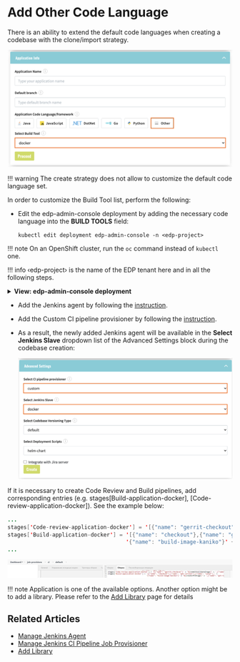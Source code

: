 # Add Other Code Language

There is an ability to extend the default code languages when creating a codebase with the clone/import strategy.

![other-language](../assets/operator-guide/ac_other_language.png "other-language")

!!! warning
    The create strategy does not allow to customize the default code language set.

In order to customize the Build Tool list, perform the following:

*  Edit the edp-admin-console deployment by adding the necessary code language into the **BUILD TOOLS** field:
   
       kubectl edit deployment edp-admin-console -n <edp-project>

!!! note 
    On an OpenShift cluster, run the `oc` command instead of `kubectl` one.

!!! info
    &#8249;edp-project&#8250; is the name of the EDP tenant here and in all the following steps.

<details>
<summary><b>View: edp-admin-console deployment</b></summary>

```yaml
...
spec:
  containers:
  - env:
    ...
    - name: BUILD_TOOLS
      value: docker # List of custom build tools in Admin Console, e.g. 'docker,helm';
    ...
...
```
</details>

* Add the Jenkins agent by following the [instruction](https://github.com/epam/edp-jenkins-operator/blob/master/documentation/add-jenkins-slave.md#add-jenkins-slave).

* Add the Custom CI pipeline provisioner by following the [instruction](../operator-guide/manage-jenkins-ci-job-provision.md).

* As a result, the newly added Jenkins agent will be available in the **Select Jenkins Slave** dropdown list of the
Advanced Settings block during the codebase creation:

  ![jenkins-agent](../assets/operator-guide/ac_jenkins_agent.png "jenkins-agent")

If it is necessary to create Code Review and Build pipelines, add corresponding entries (e.g. stages[Build-application-docker], [Code-review-application-docker]). See the example below:

```java
...
stages['Code-review-application-docker'] = '[{"name": "gerrit-checkout"}' + "${commitValidateStage}" + ',{"name": "sonar"}]'
stages['Build-application-docker'] = '[{"name": "checkout"},{"name": "get-version"},{"name": "sonar"},' +
                                     '{"name": "build-image-kaniko"}' + "${createJFVStage}" + ',{"name": "git-tag"}]'
...
```

![jenkins-provisioner](../assets/operator-guide/ac_jenkins_provisioner.png "jenkins-provisioner")

!!! note
    Application is one of the available options. Another option might be to add a library. Please refer to the [Add Library](../user-guide/add-library.md) page for details

## Related Articles

* [Manage Jenkins Agent](add-jenkins-agent.md)
* [Manage Jenkins CI Pipeline Job Provisioner](manage-jenkins-ci-job-provision.md)
* [Add Library](../user-guide/add-library.md)
